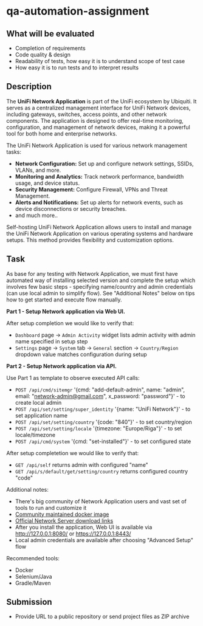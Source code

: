 # qa-automation-assignment

## What will be evaluated
- Completion of requirements
- Code quality & design
- Readability of tests, how easy it is to understand scope of test case
- How easy it is to run tests and to interpret results

## Description
The **UniFi Network Application** is part of the UniFi ecosystem by Ubiquiti. It serves as a centralized management interface for UniFi Network devices, including gateways, switches, access points, and other network components. 
The application is designed to offer real-time monitoring, configuration, and management of network devices, making it a powerful tool for both home and enterprise networks.

The UniFi Network Application is used for various network management tasks:
- **Network Configuration:** Set up and configure network settings, SSIDs, VLANs, and more.
- **Monitoring and Analytics:** Track network performance, bandwidth usage, and device status.
- **Security Management:** Configure Firewall, VPNs and Threat Management.
- **Alerts and Notifications:** Set up alerts for network events, such as device disconnections or security breaches.
- and much more..

Self-hosting UniFi Network Application allows users to install and manage the UniFi Network Application on various operating systems and hardware setups. This method provides flexibility and customization options.

## Task

As base for any testing with Network Application, we must first have automated way of installing selected version and complete the setup which involves few basic steps - specifying name/country and admin credentials (can use local admin to simplify flow).
See "Additional Notes" below on tips how to get started and execute flow manually.

**Part 1 - Setup Network application via Web UI.**

After setup completion we would like to verify that:
- `Dashboard` page -> `Admin Activity` widget lists admin activity with admin name specified in setup step
- `Settings` page -> `System` tab -> `General` section -> `Country/Region` dropdown value matches configuration during setup

**Part 2 - Setup Network application via API.**

Use Part 1 as template to observe executed API calls:
- `POST /api/cmd/sitemgr`  '{cmd: "add-default-admin", name: "admin", email: "network-admin@gmail.com", x_password: "password"}' - to create local admin
- `POST /api/set/setting/super_identity` '{name: "UniFi Network"}' - to set application name
- `POST /api/set/setting/country` '{code: "840"}' - to set country/region
- `POST /api/set/setting/locale` '{timezone: "Europe/Riga"}' - to set locale/timezone
- `POST /api/cmd/system` '{cmd: "set-installed"}' - to set configured state

After setup completetion we would like to verify that:
- `GET /api/self` returns admin with configured "name"
- `GET /api/s/default/get/setting/country` returns configured country "code"


Additional notes:
- There's big community of Network Application users and vast set of tools to run and customize it
- [Community maintained docker image](https://hub.docker.com/r/linuxserver/unifi-network-application)
- [Official Network Server download links](https://ui.com/download/releases/network-server)
- After you install the application, Web UI is available via http://127.0.0.1:8080/ or https://127.0.0.1:8443/
- Local admin credentials are available after choosing "Advanced Setup" flow

Recommended tools:
- Docker
- Selenium/Java
- Gradle/Maven

## Submission
- Provide URL to a public repository or send project files as ZIP archive
